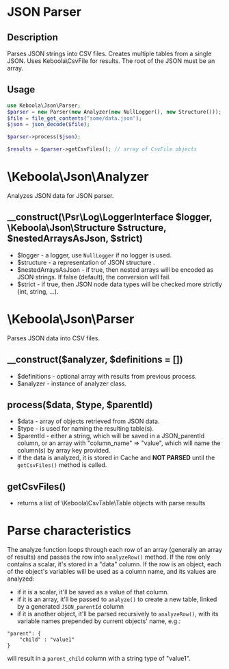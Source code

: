 # JSON Parser

## Description
Parses JSON strings into CSV files. Creates multiple tables from a single JSON. 
Uses Keboola\CsvFile for results. The root of the JSON must be an array.

## Usage

```php
use Keboola\Json\Parser;
$parser = new Parser(new Analyzer(new NullLogger(), new Structure()));
$file = file_get_contents("some/data.json");
$json = json_decode($file);

$parser->process($json);

$results = $parser->getCsvFiles(); // array of CsvFile objects
```

# \Keboola\Json\Analyzer
Analyzes JSON data for JSON parser.

## __construct(\Psr\Log\LoggerInterface $logger, \Keboola\Json\Structure $structure, $nestedArraysAsJson, $strict)
- $logger - a logger, use `NullLogger` if no logger is used.
- $structure - a representation of JSON structure .
- $nestedArraysAsJson - if true, then nested arrays will be encoded as JSON strings. 
    If false (default), the conversion will fail.  
- $strict - if true, then JSON node data types will be checked more strictly (int, string, ...).

# \Keboola\Json\Parser
Parses JSON data into CSV files.

## __construct($analyzer, $definitions = [])
- $definitions - optional array with results from previous process.
- $analyzer - instance of analyzer class.

## process($data, $type, $parentId)
- $data - array of objects retrieved from JSON data.
- $type - is used for naming the resulting table(s).
- $parentId - either a string, which will be saved in a JSON_parentId column, or an array 
    with "column_name" => "value", which will name the column(s) by array key provided.
- If the data is analyzed, it is stored in Cache and **NOT PARSED** until the `getCsvFiles()` 
    method is called.

## getCsvFiles()
- returns a list of \Keboola\CsvTable\Table objects with parse results

# Parse characteristics
The analyze function loops through each row of an array (generally an array of results) and passes 
the row into `analyzeRow()` method. If the row only contains a scalar, it's stored in a "data" 
column. If the row is an object, each of the object's variables will be used as a column 
name, and its values are analyzed:
- if it is a scalar, it'll be saved as a value of that column.
- if it is an array, it'll be passed to `analyze()` to create a new table, linked by a generated `JSON_parentId` column
- if it is another object, it'll be parsed recursively to `analyzeRow()`, with its variable 
names prepended by current objects' name, e.g.:
```
"parent": {
    "child" : "value1"
}
```
will result in a `parent_child` column with a string type of "value1".
